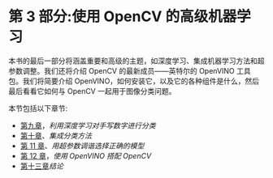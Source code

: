 # 第 3 部分:使用 OpenCV 的高级机器学习

本书的最后一部分将涵盖重要和高级的主题，如深度学习、集成机器学习方法和超参数调整。我们还将介绍 OpenCV 的最新成员——英特尔的 OpenVINO 工具包。我们将简要介绍 OpenVINO，如何安装它，以及它的各种组件是什么，然后最后看看它如何与 OpenCV 一起用于图像分类问题。

本节包括以下章节:

*   [第九章](09.html)，*利用深度学习对手写数字进行分类*
*   [第十章](10.html)、*集成分类方法*
*   [第 11 章](11.html)、*用超参数调谐选择正确的模型*
*   [第 12 章](12.html)，*使用 OpenVINO 搭配 OpenCV*
*   [第十三章](13.html)*结论*